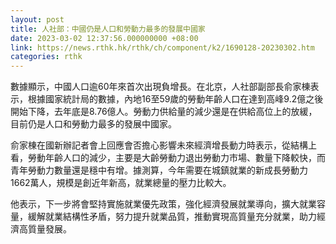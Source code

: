```yaml
---
layout: post
title: 人社部：中國仍是人口和勞動力最多的發展中國家
date: 2023-03-02 12:37:56.000000000 +08:00
link: https://news.rthk.hk/rthk/ch/component/k2/1690128-20230302.htm
categories: rthk
---
```


數據顯示，中國人口逾60年來首次出現負增長。在北京，人社部副部長俞家棟表示，根據國家統計局的數據，內地16至59歲的勞動年齡人口在達到高峰9.2億之後開始下降，去年底是8.76億人。勞動力供給量的減少還是在供給高位上的放緩，目前仍是人口和勞動力最多的發展中國家。

俞家棟在國新辦記者會上回應會否擔心影響未來經濟增長動力時表示，從結構上看，勞動年齡人口的減少，主要是大齡勞動力退出勞動力市場、數量下降較快，而青年勞動力數量還是穩中有增。據測算，今年需要在城鎮就業的新成長勞動力1662萬人，規模是創近年新高，就業總量的壓力比較大。

他表示，下一步將會堅持實施就業優先政策，強化經濟發展就業導向，擴大就業容量，緩解就業結構性矛盾，努力提升就業品質，推動實現高質量充分就業，助力經濟高質量發展。
